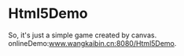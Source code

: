 # Html5Demo
  So, it's just a simple game created by canvas.
  onlineDemo:www.wangkaibin.cn:8080/Html5Demo.
